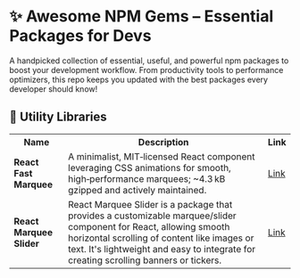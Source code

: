 # ✨ Awesome NPM Gems – Essential Packages for Devs

A handpicked collection of essential, useful, and powerful npm packages to boost your development workflow. From productivity tools to performance optimizers, this repo keeps you updated with the best packages every developer should know!



## 🧩 Utility Libraries

<table>
  <tr>
    <th>Name</th>
    <th>Description</th>
    <th>Link</th>
  </tr>
  <tr>
    <td><strong>React Fast Marquee</strong></td>
    <td>A minimalist, MIT‑licensed React component leveraging CSS animations for smooth, high‑performance marquees; ~4.3 kB gzipped and actively maintained.</td>
    <td><a href="https://www.npmjs.com/package/react-fast-marquee">Link</a></td>
  </tr>
  <tr>
    <td><strong>React Marquee Slider</strong></td>
    <td>React Marquee Slider is a package that provides a customizable marquee/slider component for React, allowing smooth horizontal scrolling of content like images or text. It's lightweight and easy to integrate for creating scrolling banners or tickers.</td>
    <td><a href="https://www.npmjs.com/package/react-marquee-slider">Link</a></td>
  </tr>
</table>
